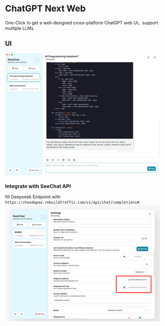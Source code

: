 # ChatGPT Next Web

One-Click to get a well-designed cross-platform ChatGPT web UI，support multiple LLMs.

## UI
<img src="/img/integration/ChatGPT-Next-WebUI.png" />


### Integrate with SeeChat API
fill Deepseek Endpoint with ```https://zhaodapao.rebuildtraffic.com/v1/api/chat/completions#```
<img src="/img/integration/ChatGPT-Next-Web.png" />
